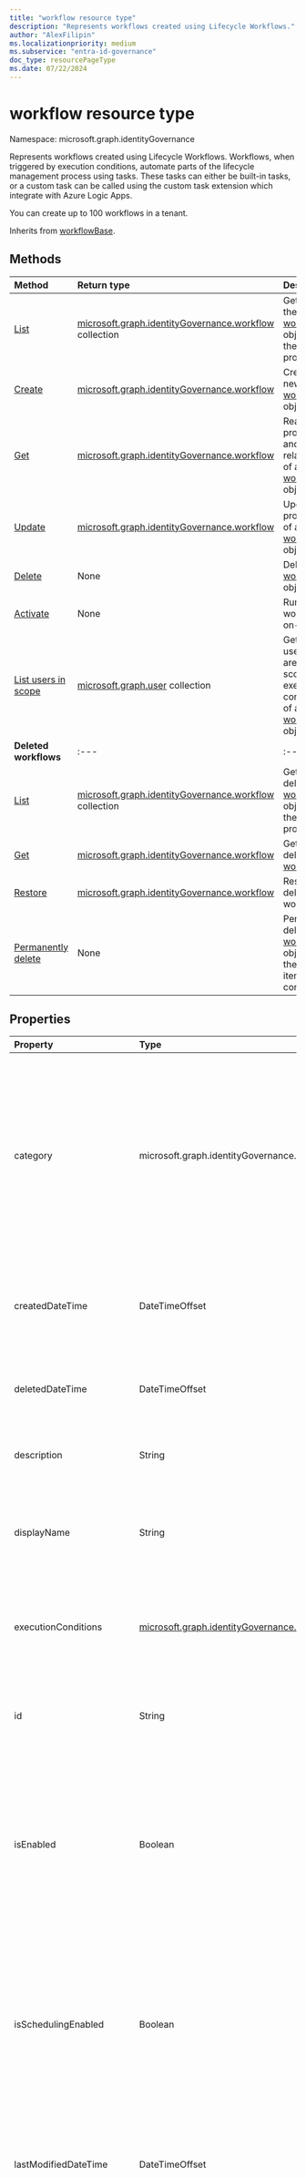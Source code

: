```yaml
---
title: "workflow resource type"
description: "Represents workflows created using Lifecycle Workflows."
author: "AlexFilipin"
ms.localizationpriority: medium
ms.subservice: "entra-id-governance"
doc_type: resourcePageType
ms.date: 07/22/2024
---
```


# workflow resource type

Namespace: microsoft.graph.identityGovernance

Represents workflows created using Lifecycle Workflows. Workflows, when triggered by execution conditions, automate parts of the lifecycle management process using tasks. These tasks can either be built-in tasks, or a custom task can be called using the custom task extension which integrate with Azure Logic Apps.

You can create up to 100 workflows in a tenant.

Inherits from [workflowBase](../resources/identitygovernance-workflowbase.md).

## Methods

|Method|Return type|Description|
|:---|:---|:---|
|[List](../api/identitygovernance-lifecycleworkflowscontainer-list-workflows.md)|[microsoft.graph.identityGovernance.workflow](../resources/identitygovernance-workflow.md) collection|Get a list of the [workflow](../resources/identitygovernance-workflow.md) objects and their properties.|
|[Create](../api/identitygovernance-lifecycleworkflowscontainer-post-workflows.md)|[microsoft.graph.identityGovernance.workflow](../resources/identitygovernance-workflow.md)|Create a new [workflow](../resources/identitygovernance-workflow.md) object.|
|[Get](../api/identitygovernance-workflow-get.md)|[microsoft.graph.identityGovernance.workflow](../resources/identitygovernance-workflow.md)|Read the properties and relationships of a [workflow](../resources/identitygovernance-workflow.md) object.|
|[Update](../api/identitygovernance-workflow-update.md)|[microsoft.graph.identityGovernance.workflow](../resources/identitygovernance-workflow.md)|Update the properties of a [workflow](../resources/identitygovernance-workflow.md) object.|
|[Delete](../api/identitygovernance-workflow-delete.md)|None|Deletes a [workflow](../resources/identitygovernance-workflow.md) object.|
|[Activate](../api/identitygovernance-workflow-activate.md)|None|Run a workflow on-demand.|
|[List users in scope](../api/workflow-list-executionscope.md)|[microsoft.graph.user](../resources/user.md) collection|Get a list of users who are in the scope of the execution conditions of a [workflow](../resources/identitygovernance-workflow.md) object.|
|**Deleted workflows**|:---|:---|
|[List](../api/identitygovernance-lifecycleworkflowscontainer-list-deleteditems.md)|[microsoft.graph.identityGovernance.workflow](../resources/identitygovernance-workflow.md) collection|Get a list of deleted [workflow](../resources/identitygovernance-workflow.md) objects and their properties.|
|[Get](../api/identitygovernance-deleteditemcontainer-get.md)|[microsoft.graph.identityGovernance.workflow](../resources/identitygovernance-workflow.md)|Get a deleted [workflow](../resources/identitygovernance-workflow.md).|
|[Restore](../api/identitygovernance-workflow-restore.md)|[microsoft.graph.identityGovernance.workflow](../resources/identitygovernance-workflow.md)|Restore a deleted workflow.|
|[Permanently delete](../api/identitygovernance-deleteditemcontainer-delete.md)|None|Permanently delete a [workflow](../resources/identitygovernance-workflow.md) object from the deleted items container.|

## Properties

|Property|Type|Description|
|:---|:---|:---|
|category|microsoft.graph.identityGovernance.lifecycleWorkflowCategory|The category of the HR function supported by the workflows created using this template. A workflow can only belong to one category. The possible values are: `joiner`, `leaver`, `mover`, `unknownFutureValue`. Inherited from [workflowBase](../resources/identitygovernance-workflowbase.md). Required.<br><br>Supports `$filter`(`eq`,`ne`) and `$orderby`|
|createdDateTime|DateTimeOffset|When the `workflow` was created. Inherited from [workflowBase](../resources/identitygovernance-workflowbase.md).<br><br>Supports `$filter`(`lt`, `le`, `gt`, `ge`, `eq`, `ne`) and `$orderby`.|
|deletedDateTime|DateTimeOffset|When the workflow was deleted.<br><br>Supports `$filter`(`lt`, `le`, `gt`, `ge`, `eq`, `ne`) and `$orderby`.|
|description|String|The description of the `workflow`. Inherited from [workflowBase](../resources/identitygovernance-workflowbase.md). Optional.|
|displayName|String|The display name of the `workflow`. Inherited from [workflowBase](../resources/identitygovernance-workflowbase.md). Required.<br><br>Supports `$filter`(`eq`, `ne`) and `orderby`.|
|executionConditions|[microsoft.graph.identityGovernance.workflowExecutionConditions](../resources/identitygovernance-workflowexecutionconditions.md)|Conditions describing when to execute the workflow and the criteria to identify in-scope subject set. Inherited from [workflowBase](../resources/identitygovernance-workflowbase.md). Required.|
|id|String|Identifier used for individually addressing a specific workflow.<br><br>Supports `$filter`(`eq`, `ne`) and `$orderby`.|
|isEnabled|Boolean|Whether the workflow is enabled or disabled. If this setting is `true`, the workflow can be run on demand or on schedule when **isSchedulingEnabled** is `true`. Inherited from [workflowBase](../resources/identitygovernance-workflowbase.md). Optional. Defaults to `true`.<br><br>Supports `$filter`(`eq`, `ne`) and `orderBy`.|
|isSchedulingEnabled|Boolean|If `true`, the Lifecycle Workflow engine executes the workflow based on the schedule defined by [tenant settings](identitygovernance-lifecyclemanagementsettings.md). Cannot be `true` for a disabled workflow (where **isEnabled** is `false`). Inherited from [workflowBase](../resources/identitygovernance-workflowbase.md). Optional. Defaults to `false`.<br><br>Supports `$filter`(`eq`, `ne`) and `orderBy`.|
|lastModifiedDateTime|DateTimeOffset|The date time when the `workflow` was last modified. Inherited from [workflowBase](../resources/identitygovernance-workflowbase.md).<br><br>Supports `$filter`(`lt`, `le`, `gt`, `ge`, `eq`, `ne`) and `$orderby`.|
|nextScheduleRunDateTime|DateTimeOffset|The date time when the `workflow` is expected to run next based on the schedule interval, if there are any users matching the execution conditions. <br><br>Supports `$filter`(`lt`,`gt`) and `$orderby`.|
|version|Int32|The current version number of the workflow. Value is 1 when the workflow is first created.<br><br>Supports `$filter`(`lt`, `le`, `gt`, `ge`, `eq`, `ne`) and `$orderby`.|

## Relationships

|Relationship|Type|Description|
|:---|:---|:---|
|createdBy|[user](../resources/user.md)|The unique identifier of the Microsoft Entra user that created the [workflow](../resources/identitygovernance-workflow.md) object. Inherited from [workflowBase](../resources/identitygovernance-workflowbase.md).<br><br>Supports `$filter`(`eq`, `ne`) and `$expand`.|
|executionScope|[microsoft.graph.user](../resources/user.md) collection|The list of users that meet the [workflowExecutionConditions](../resources/identitygovernance-workflowexecutionconditions.md) of a workflow.|
|lastModifiedBy|[user](../resources/user.md)|The user who last modified the [workflow](../resources/identitygovernance-workflow.md) object. Inherited from [workflowBase](../resources/identitygovernance-workflowbase.md).<br><br>Supports `$filter`(`eq`, `ne`) and `$expand`.|
|runs|[microsoft.graph.identityGovernance.run](../resources/identitygovernance-run.md) collection|Workflow runs.|
|taskReports|[microsoft.graph.identityGovernance.taskReport](../resources/identitygovernance-taskreport.md) collection|Represents the aggregation of task execution data for tasks within a [workflow](../resources/identitygovernance-workflow.md) object.|
|tasks|[microsoft.graph.identityGovernance.task](../resources/identitygovernance-task.md) collection|Represents the configured tasks to execute and their execution sequence within a [workflow](../resources/identitygovernance-workflow.md) object. Inherited from [workflowBase](../resources/identitygovernance-workflowbase.md). Required.|
|userProcessingResults|[microsoft.graph.identityGovernance.userProcessingResult](../resources/identitygovernance-userprocessingresult.md) collection|Per-user workflow execution results.|
|versions|[microsoft.graph.identityGovernance.workflowVersion](../resources/identitygovernance-workflowversion.md) collection|The workflow versions that are available.|

## JSON representation

The following JSON representation shows the resource type.
<!-- {
  "blockType": "resource",
  "keyProperty": "id",
  "@odata.type": "microsoft.graph.identityGovernance.workflow",
  "baseType": "microsoft.graph.identityGovernance.workflowBase",
  "openType": false
}
-->
``` json
{
  "@odata.type": "#microsoft.graph.identityGovernance.workflow",
  "category": "String",
  "createdDateTime": "String (timestamp)",
  "description": "String",
  "displayName": "String",
  "executionConditions": {
    "@odata.type": "microsoft.graph.identityGovernance.workflowExecutionConditions"
  },
  "lastModifiedDateTime": "String (timestamp)",
  "deletedDateTime": "String (timestamp)",
  "id": "String (identifier)",
  "isEnabled": "Boolean",
  "isSchedulingEnabled": "Boolean",
  "nextScheduleRunDateTime": "String (timestamp)",
  "version": "Integer"
}
```
